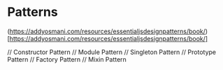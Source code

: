 # Patterns

(https://addyosmani.com/resources/essentialjsdesignpatterns/book/)[https://addyosmani.com/resources/essentialjsdesignpatterns/book/]

// Constructor Pattern
// Module Pattern
// Singleton Pattern
// Prototype Pattern
// Factory Pattern
// Mixin Pattern
